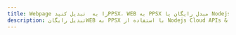 ---title: Webpage را به  تبدیل کنیدPPSX، WEB به PPSX مبدل رایگان یا Nodejs SDKdescription: تبدیل رایگانWEB به PPSX با استفاده از Nodejs Cloud APIs & SDK همچنین اسناد PDF را در Cloud ایجاد، ویرایش و رندر کنید.---